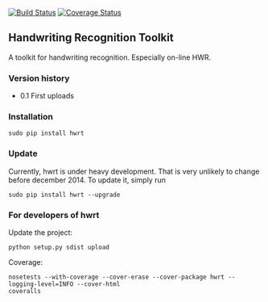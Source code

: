 [![Build Status](https://travis-ci.org/MartinThoma/hwrt.svg?branch=master)](https://travis-ci.org/MartinThoma/hwrt)
[![Coverage Status](https://img.shields.io/coveralls/MartinThoma/hwrt.svg)](https://coveralls.io/r/MartinThoma/hwrt?branch=master)

## Handwriting Recognition Toolkit

A toolkit for handwriting recognition. Especially on-line HWR.

### Version history

* 0.1 First uploads

### Installation

    sudo pip install hwrt

### Update

Currently, hwrt is under heavy development. That is very unlikely to change
before december 2014. To update it, simply run

    sudo pip install hwrt --upgrade


### For developers of hwrt

Update the project:

    python setup.py sdist upload

Coverage:

    nosetests --with-coverage --cover-erase --cover-package hwrt --logging-level=INFO --cover-html
    coveralls